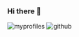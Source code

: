 ### Hi there 👋

![myprofiles](https://github-readme-stats.vercel.app/api?username=anuraghazra&show_icons=true&theme=radical)
![github](https://img.shields.io/badge/GitHub-100000?style=for-the-badge&logo=github&logoColor=wihte)

